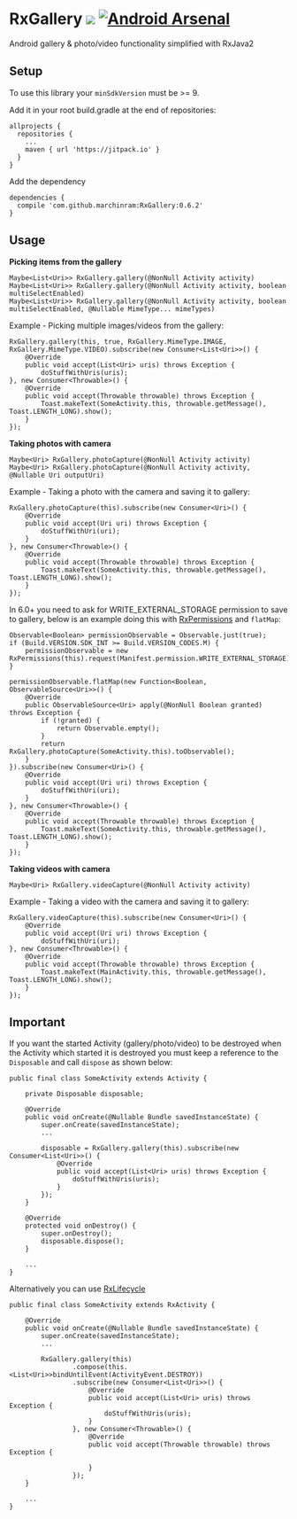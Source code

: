 # RxGallery [![](https://jitpack.io/v/marchinram/RxGallery.svg)](https://jitpack.io/#marchinram/RxGallery) [![Android Arsenal](https://img.shields.io/badge/Android%20Arsenal-RxGallery-brightgreen.svg?style=flat)](https://android-arsenal.com/details/1/6222)
Android gallery &amp; photo/video functionality simplified with RxJava2 

## Setup
To use this library your `minSdkVersion` must be >= 9.

Add it in your root build.gradle at the end of repositories:

```
allprojects {
  repositories {
    ...
    maven { url 'https://jitpack.io' }
  }
}
```
Add the dependency
```
dependencies {
  compile 'com.github.marchinram:RxGallery:0.6.2'
}
```

## Usage
**__Picking items from the gallery__**

```
Maybe<List<Uri>> RxGallery.gallery(@NonNull Activity activity)
Maybe<List<Uri>> RxGallery.gallery(@NonNull Activity activity, boolean multiSelectEnabled)
Maybe<List<Uri>> RxGallery.gallery(@NonNull Activity activity, boolean multiSelectEnabled, @Nullable MimeType... mimeTypes)
```

Example - Picking multiple images/videos from the gallery:
```
RxGallery.gallery(this, true, RxGallery.MimeType.IMAGE, RxGallery.MimeType.VIDEO).subscribe(new Consumer<List<Uri>>() {
    @Override
    public void accept(List<Uri> uris) throws Exception {
        doStuffWithUris(uris);
}, new Consumer<Throwable>() {
    @Override
    public void accept(Throwable throwable) throws Exception {
        Toast.makeText(SomeActivity.this, throwable.getMessage(), Toast.LENGTH_LONG).show();
    }
});
```
**__Taking photos with camera__**

```
Maybe<Uri> RxGallery.photoCapture(@NonNull Activity activity)
Maybe<Uri> RxGallery.photoCapture(@NonNull Activity activity, @Nullable Uri outputUri)
```

Example - Taking a photo with the camera and saving it to gallery:
```
RxGallery.photoCapture(this).subscribe(new Consumer<Uri>() {
    @Override
    public void accept(Uri uri) throws Exception {
        doStuffWithUri(uri);
    }
}, new Consumer<Throwable>() {
    @Override
    public void accept(Throwable throwable) throws Exception {
        Toast.makeText(SomeActivity.this, throwable.getMessage(), Toast.LENGTH_LONG).show();
    }
});
```
In 6.0+ you need to ask for WRITE_EXTERNAL_STORAGE permission to save to gallery, below is an example doing this with [RxPermissions](https://github.com/tbruyelle/RxPermissions) and `flatMap`:
```
Observable<Boolean> permissionObservable = Observable.just(true);
if (Build.VERSION.SDK_INT >= Build.VERSION_CODES.M) {
    permissionObservable = new RxPermissions(this).request(Manifest.permission.WRITE_EXTERNAL_STORAGE);
}

permissionObservable.flatMap(new Function<Boolean, ObservableSource<Uri>>() {
    @Override
    public ObservableSource<Uri> apply(@NonNull Boolean granted) throws Exception {
        if (!granted) {
            return Observable.empty();
        }
        return RxGallery.photoCapture(SomeActivity.this).toObservable();
    }
}).subscribe(new Consumer<Uri>() {
    @Override
    public void accept(Uri uri) throws Exception {
        doStuffWithUri(uri);
    }
}, new Consumer<Throwable>() {
    @Override
    public void accept(Throwable throwable) throws Exception {
        Toast.makeText(SomeActivity.this, throwable.getMessage(), Toast.LENGTH_LONG).show();
    }
});
```
**__Taking videos with camera__**

```
Maybe<Uri> RxGallery.videoCapture(@NonNull Activity activity)
```

Example - Taking a video with the camera and saving it to gallery:
```
RxGallery.videoCapture(this).subscribe(new Consumer<Uri>() {
    @Override
    public void accept(Uri uri) throws Exception {
        doStuffWithUri(uri);
}, new Consumer<Throwable>() {
    @Override
    public void accept(Throwable throwable) throws Exception {
        Toast.makeText(MainActivity.this, throwable.getMessage(), Toast.LENGTH_LONG).show();
    }
});
```
## Important
If you want the started Activity (gallery/photo/video) to be destroyed when the Activity which started it is destroyed you must keep a reference to the `Disposable` and call `dispose` as shown below:
```
public final class SomeActivity extends Activity {

    private Disposable disposable;

    @Override
    public void onCreate(@Nullable Bundle savedInstanceState) {
        super.onCreate(savedInstanceState);
        ...
        
        disposable = RxGallery.gallery(this).subscribe(new Consumer<List<Uri>>() {
            @Override
            public void accept(List<Uri> uris) throws Exception {
                doStuffWithUris(uris);
            }
        });
    }

    @Override
    protected void onDestroy() {
        super.onDestroy();
        disposable.dispose();
    }
    
    ...
}
```
Alternatively you can use [RxLifecycle](https://github.com/trello/RxLifecycle)
```
public final class SomeActivity extends RxActivity {

    @Override
    public void onCreate(@Nullable Bundle savedInstanceState) {
        super.onCreate(savedInstanceState);
        ...
        
        RxGallery.gallery(this)
                .compose(this.<List<Uri>>bindUntilEvent(ActivityEvent.DESTROY))
                .subscribe(new Consumer<List<Uri>>() {
                    @Override
                    public void accept(List<Uri> uris) throws Exception {
                        doStuffWithUris(uris);
                    }
                }, new Consumer<Throwable>() {
                    @Override
                    public void accept(Throwable throwable) throws Exception {

                    }
                });
    }
    
    ...
}
```
